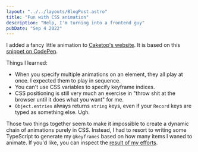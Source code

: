 ```yaml
---
layout: "../../layouts/BlogPost.astro"
title: "Fun with CSS animation"
description: "Help, I'm turning into a frontend guy"
pubDate: "Sep 4 2022"
---
```


I added a fancy little animation to [Caketop's website](https://caketop.app/).
It is based on this [snippet on CodePen](https://codepen.io/gulshansainis/pen/yLymJRd?editors=1001).

Things I learned:

- When you specify multiple animations on an element, they all play at once. I expected them to play in sequence.
- You can't use CSS variables to specify keyframe indices.
- CSS positioning is still very much an exercise in "throw shit at the browser until it does what you want" for me.
- `Object.entries` always returns `string` keys, even if your `Record` keys are typed as something else. Ugh.

Those two things together seem to make it impossible to create a dynamic chain of animations purely in CSS. 
Instead, I had to resort to writing some TypeScript to generate my `@keyframes` based on how many items I waned to animate.
If you'd like, you can inspect the [result of my efforts](https://github.com/caketop/caketop.github.io/blob/main/src/components/flipper.astro).
